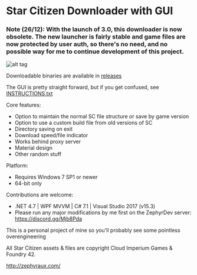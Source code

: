 # Star Citizen Downloader with GUI
### Note (26/12): With the launch of 3.0, this downloader is now obsolete. The new launcher is fairly stable and game files are now protected by user auth, so there's no need, and no possible way for me to continue development of this project. 

![alt tag](https://i.imgur.com/tEtjqMj.png "Main Window")

Downloadable binaries are available in [releases](https://github.com/Hawxy/SCAlternativePatcher/releases)

The GUI is pretty straight forward, but if you get confused, see [INSTRUCTIONS.txt](https://github.com/Hawxy/SCAlternativeDownloader/blob/master/SCPatchDownloader/INSTRUCTIONS.txt)

Core features:

- Option to maintain the normal SC file structure or save by game version
- Option to use a custom build file from old versions of SC
- Directory saving on exit
- Download speed/file indicator
- Works behind proxy server
- Material design
- Other random stuff

Platform:
- Requires Windows 7 SP1 or newer
- 64-bit only

Contributions are welcome:
- .NET 4.7 | WPF MVVM | C# 7.1 | Visual Studio 2017 (v15.3)
- Please run any major modifications by me first on the ZephyrDev server: https://discord.gg/Mjb8Pda

This is a personal project of mine so you'll probably see some pointless overengineering

All Star Citizen assets & files are copyright Cloud Imperium Games & Foundry 42.

http://zephyraux.com/
